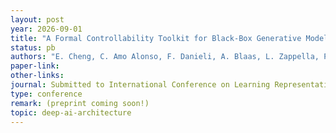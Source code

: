 ```yaml
---
layout: post
year: 2026-09-01
title: "A Formal Controllability Toolkit for Black-Box Generative Models"
status: pb
authors: "E. Cheng, C. Amo Alonso, F. Danieli, A. Blaas, L. Zappella, P. Rodríguez, X. Suau"
paper-link: 
other-links: 
journal: Submitted to International Conference on Learning Representations (ICLR)
type: conference
remark: (preprint coming soon!) 
topic: deep-ai-architecture
---
```

